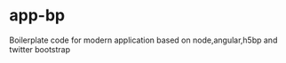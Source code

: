 app-bp
======

Boilerplate code for modern application based on node,angular,h5bp and twitter bootstrap